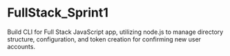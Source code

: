 # FullStack_Sprint1
Build CLI for Full Stack JavaScript app, utilizing node.js to manage directory structure, configuration, and token creation for confirming new user accounts.
